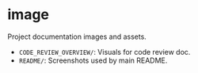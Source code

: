 # image

Project documentation images and assets.

- `CODE_REVIEW_OVERVIEW/`: Visuals for code review doc.
- `README/`: Screenshots used by main README.
